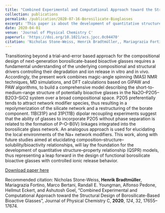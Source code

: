 ```yaml
---
title: "Combined Experimental and Computational Approach toward the Structural Design of Borosilicate-Based Bioactive Glasses"
collection: publications
permalink: /publication/2020-07-16-Borosilicate-Bioglasses
excerpt: 'This paper is about the development of quantitative structure–property relationship (QSPR) models for bioactive glasses.'
date: 2020-04-01
venue: 'Journal of Physical Chemistry C'
paperurl: 'https://doi.org/10.1021/acs.jpcc.0c04470'
citation: 'Nicholas Stone-Weiss, Henrik Bradtmüller,, Mariagrazia Fortino, Marco Bertani, Randall E. Youngman, Alfonso Pedone, Hellmut Eckert*, and Ashutosh Goel*, “Combined Experimental and Computational Approach toward the Structural Design of Borosilicate-Based Bioactive Glasses”, Journal of Physical Chemistry C, 2020, 124, 32, 17655–17674'
---
```

Transitioning beyond a trial-and-error based approach for the compositional design of next-generation borosilicate-based bioactive glasses requires a fundamental understanding of the underlying compositional and structural drivers controlling their degradation and ion release in vitro and in vivo. Accordingly, the present work combines magic-angle spinning (MAS) NMR techniques, MD simulations, and DFT calculations based on GIPAW and PAW algorithms, to build a comprehensive model describing the short-to-medium-range structure of potentially bioactive glasses in the Na2O–P2O5–B2O3–SiO2 system over a broad compositional space. P2O5 preferentially tends to attract network modifier species, thus resulting in a repolymerization of the silicate network and a restructuring of the borate component. 11B{31P} and 31P{11B} dipolar recoupling experiments suggest that the ability of glasses to incorporate P2O5 without phase separation is related to the formation of P–O–B(IV) linkages integrated into the borosilicate glass network. An analogous approach is used for elucidating the local environments of the Na+ network modifiers. This work, along with future studies aimed at elucidating composition–structure–solubility/bioactivity relationships, will lay the foundation for the development of quantitative structure–property relationship (QSPR) models, thus representing a leap forward in the design of functional borosilicate bioactive glasses with controlled ionic release behavior.

[Download paper here](http://hbrmn.github.io/files/paper10.pdf)

Recommended citation: Nicholas Stone-Weiss, **Henrik Bradtmüller**, Mariagrazia Fortino, Marco Bertani, Randall E. Youngman, Alfonso Pedone, Hellmut Eckert, and Ashutosh Goel, “Combined Experimental and Computational Approach toward the Structural Design of Borosilicate-Based Bioactive Glasses”, Journal of Physical Chemistry C, **2020**, *124*, 32, 17655–17674.